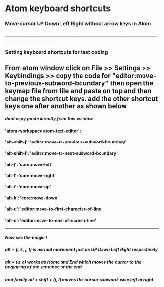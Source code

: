 <h1> Atom keyboard shortcuts </h1>
<h3> Move cursor UP Down Left Right without arrow keys in Atom </h3>
______________________________________________________________________________________________________
<h3> Setting keyboard shortcuts for fast coding </h3>

<h2> From atom window click on File >> Settings >> Keybindings >> copy the code for "editor:move-to-previous-subword-boundary" then open the keymap file from file and paste on top and then change the shortcut keys. add the other shortcut keys one after another as shown below  </h2>
<h5> dont copy paste directly from this window </h5>


<h4>'atom-workspace atom-text-editor':</h4>
<h4>'alt-shift-j': 'editor:move-to-previous-subword-boundary'</h4>
<h4>'alt-shift-l': 'editor:move-to-next-subword-boundary'</h4>
<h4>'alt-j': 'core:move-left'</h4>
<h4>'alt-l': 'core:move-right'</h4>
<h4>'alt-i': 'core:move-up'</h4>
<h4>'alt-k': 'core:move-down'</h4>
<h4>'alt-u': 'editor:move-to-first-character-of-line'</h4>
<h4>'alt-o': 'editor:move-to-end-of-screen-line'</h4>

  
______________________________________________________________________________________________________

<h5> Now see the magic ! </h5>
<h5> alt + (i, k, j, l) is normal movement just as UP Down Left Right respectively </h5>
<h5> alt + (u, o) works as Home and End which moves the cursor to the beginning of the sentence or the end </h5>
<h5>  and finally alt + shift + (j, l) moves the cursor subword-wise left or right </h5>
